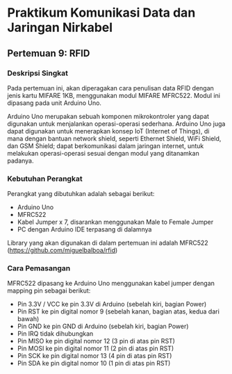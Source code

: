 # Praktikum Komunikasi Data dan Jaringan Nirkabel
## Pertemuan 9: RFID

### Deskripsi Singkat

Pada pertemuan ini, akan diperagakan cara penulisan data RFID dengan 
jenis kartu MIFARE 1KB, menggunakan modul MIFARE MFRC522. Modul ini 
dipasang pada unit Arduino Uno.

Arduino Uno merupakan sebuah komponen mikrokontroler yang dapat 
digunakan untuk menjalankan operasi-operasi sederhana. Arduino Uno juga 
dapat digunakan untuk menerapkan konsep IoT (Internet of Things), di 
mana dengan bantuan network shield, seperti Ethernet Shield, WiFi 
Shield, dan GSM Shield; dapat berkomunikasi dalam jaringan internet, 
untuk melakukan operasi-operasi sesuai dengan modul yang ditanamkan 
padanya.

### Kebutuhan Perangkat

Perangkat yang dibutuhkan adalah sebagai berikut:

* Arduino Uno
* MFRC522
* Kabel Jumper x 7, disarankan menggunakan Male to Female Jumper
* PC dengan Arduino IDE terpasang di dalamnya

Library yang akan digunakan di dalam pertemuan ini adalah MFRC522 
(https://github.com/miguelbalboa/rfid)

### Cara Pemasangan

MFRC522 dipasang ke Arduino Uno menggunakan kabel jumper dengan mapping 
pin sebagai berikut:

* Pin 3.3V / VCC ke pin 3.3V di Arduino (sebelah kiri, bagian Power)
* Pin RST ke pin digital nomor 9 (sebelah kanan, bagian atas, kedua dari 
bawah)
* Pin GND ke pin GND di Arduino (sebelah kiri, bagian Power)
* Pin IRQ tidak dihubungkan
* Pin MISO ke pin digital nomor 12 (3 pin di atas pin RST)
* Pin MOSI ke pin digital nomor 11 (2 pin di atas pin RST)
* Pin SCK ke pin digital nomor 13 (4 pin di atas pin RST)
* Pin SDA ke pin digital nomor 10 (1 pin di atas pin RST)

